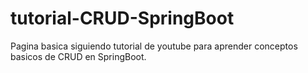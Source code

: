 # tutorial-CRUD-SpringBoot
 Pagina basica siguiendo tutorial de youtube para aprender conceptos basicos de CRUD en SpringBoot.
